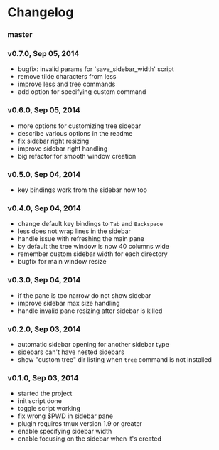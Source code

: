 # Changelog

### master

### v0.7.0, Sep 05, 2014
- bugfix: invalid params for 'save_sidebar_width' script
- remove tilde characters from less
- improve less and tree commands
- add option for specifying custom command

### v0.6.0, Sep 05, 2014
- more options for customizing tree sidebar
- describe various options in the readme
- fix sidebar right resizing
- improve sidebar right handling
- big refactor for smooth window creation

### v0.5.0, Sep 04, 2014
- key bindings work from the sidebar now too

### v0.4.0, Sep 04, 2014
- change default key bindings to `Tab` and `Backspace`
- less does not wrap lines in the sidebar
- handle issue with refreshing the main pane
- by default the tree window is now 40 columns wide
- remember custom sidebar width for each directory
- bugfix for main window resize

### v0.3.0, Sep 04, 2014
- if the pane is too narrow do not show sidebar
- improve sidebar max size handling
- handle invalid pane resizing after sidebar is killed

### v0.2.0, Sep 03, 2014
- automatic sidebar opening for another sidebar type
- sidebars can't have nested sidebars
- show "custom tree" dir listing when `tree` command is not installed

### v0.1.0, Sep 03, 2014
- started the project
- init script done
- toggle script working
- fix wrong $PWD in sidebar pane
- plugin requires tmux version 1.9 or greater
- enable specifying sidebar width
- enable focusing on the sidebar when it's created
